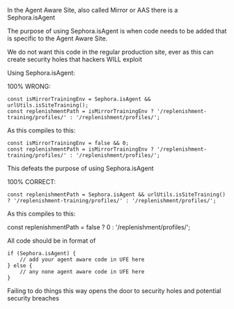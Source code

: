In the Agent Aware Site, also called Mirror or AAS there is a Sephora.isAgent

The purpose of using Sephora.isAgent is when code needs to be added that is specific to the Agent Aware Site.

We do not want this code in the regular production site, ever as this can create security holes that hackers WILL exploit

Using Sephora.isAgent:

100% WRONG:

    const isMirrorTrainingEnv = Sephora.isAgent && urlUtils.isSiteTraining();
    const replenishmentPath = isMirrorTrainingEnv ? '/replenishment-training/profiles/' : '/replenishment/profiles/';

As this compiles to this:

    const isMirrorTrainingEnv = false && 0;
    const replenishmentPath = isMirrorTrainingEnv ? '/replenishment-training/profiles/' : '/replenishment/profiles/';

This defeats the purpose of using Sephora.isAgent

100% CORRECT:

    const replenishmentPath = Sephora.isAgent && urlUtils.isSiteTraining() ? '/replenishment-training/profiles/' : '/replenishment/profiles/';

As this compiles to this:

const replenishmentPath = false ? 0 : '/replenishment/profiles/';

All code should be in format of

    if (Sephora.isAgent) {
        // add your agent aware code in UFE here
    } else {
        // any none agent aware code in UFE here
    }

Failing to do things this way opens the door to security holes and potential security breaches
